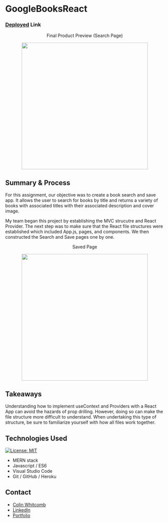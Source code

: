 # GoogleBooksReact

### [Deployed](https://colin-whitcomb.github.io/Employee-Direry/) Link

<p align="center">
 Final Product Preview (Search Page)
 </p>
<p align="center">
    <img src="https://media.giphy.com/media/f6tNTe7zwRSnn6Pq7V/giphy.gif" width="400" />
</p>
  
## Summary & Process
For this assignment, our objective was to create a book search and save app. It allows the user to search for books by title and returns a variety of books with associated titles with their associated description and cover image.

My team began this project by establishing the MVC strucutre and React Provider. The next step was to make sure that the React file structures were established which included App.js, pages, and components. We then constructed the Search and Save pages one by one. 

<p align="center">
 Saved Page
 </p>
<p align="center">
    <img src="https://media.giphy.com/media/Q7e3h52H3ghXMFbuFe/giphy.gif" width="400" />
</p>

## Takeaways

Understanding how to implement useContext and Providers with a React App can avoid the hazards of prop drilling. However, doing so can make the file structure more difficult to understand. When undertaking this type of structure, be sure to familiarize yourself with how all files work together.

## Technologies Used
[![License: MIT](https://img.shields.io/badge/License-MIT-yellow.svg)](https://opensource.org/licenses/MIT)

- MERN stack
- Javascript / ES6 
- Visual Studio Code
- Git / GitHub / Heroku

## Contact

* [Colin Whitcomb](https://github.com/Colin-Whitcomb)
* [LinkedIn](https://www.linkedin.com/in/colin-whitcomb-b808301a6/)
* [Portfolio](https://pacific-sea-84511.herokuapp.com//)